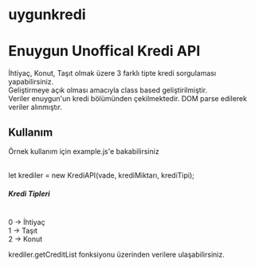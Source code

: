 # uygunkredi
<h1>Enuygun Unoffical Kredi API</h1>

İhtiyaç, Konut, Taşıt olmak üzere 3 farklı tipte kredi sorgulaması yapabilirsiniz. <br>
Geliştirmeye açık olması amacıyla class based geliştirilmiştir. <br>
Veriler enuygun'un kredi bölümünden çekilmektedir. DOM parse edilerek veriler alınmıştır. <br>

<h2>Kullanım</h2>
<p>Örnek kullanım için example.js'e bakabilirsiniz</p><br>
let krediler = new KrediAPI(vade, krediMiktarı, krediTipi);<br>

<h5>Kredi Tipleri</h5><br>
0 -> İhtiyaç<br>
1 -> Taşıt<br>
2 -> Konut<br>

krediler.getCreditList fonksiyonu üzerinden verilere ulaşabilirsiniz.<br>

